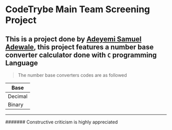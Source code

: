 # CodeTrybe Main Team Screening Project

This is a project done by [Adeyemi Samuel
Adewale](https://www.github.com/Samfrodo9), this project features a number base
converter calculator done with `C` programming Language
---
> The number base converters codes are as followed

| Base |
| ---- |
|Decimal|
|Binary|

---

####### Constructive criticism is highly appreciated
